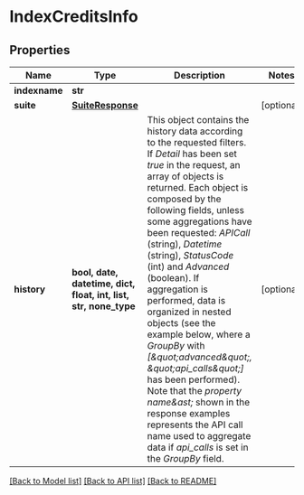 # IndexCreditsInfo


## Properties
Name | Type | Description | Notes
------------ | ------------- | ------------- | -------------
**indexname** | **str** |  | 
**suite** | [**SuiteResponse**](SuiteResponse.md) |  | [optional] 
**history** | **bool, date, datetime, dict, float, int, list, str, none_type** | This object contains the history data according to the requested filters. If *Detail* has been set *true* in the request, an array of objects is returned. Each object is composed by the following fields, unless some aggregations have been requested: *APICall* (string), *Datetime* (string), *StatusCode* (int) and *Advanced* (boolean). If aggregation is performed, data is organized in nested objects (see the example below, where a *GroupBy* with *[\&quot;advanced\&quot;, \&quot;api_calls\&quot;]* has been performed). Note that the *property name&amp;ast;* shown in the response examples represents the API call name used to aggregate data if *api_calls* is set in the *GroupBy* field. | [optional] 

[[Back to Model list]](../README.md#documentation-for-models) [[Back to API list]](../README.md#documentation-for-api-endpoints) [[Back to README]](../README.md)


